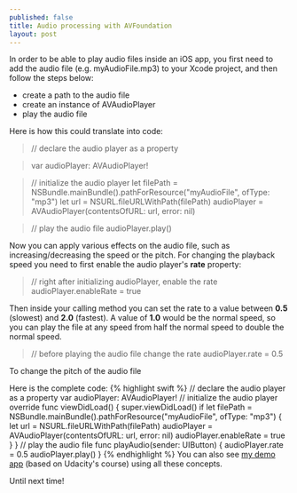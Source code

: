 ```yaml
---
published: false
title: Audio processing with AVFoundation
layout: post
---
```

In order to be able to play audio files inside an iOS app, you first need to add the audio file (e.g. myAudioFile.mp3) to your Xcode project, and then follow the steps below:

- create a path to the audio file
- create an instance of AVAudioPlayer
- play the audio file

Here is how this could translate into code:

> // declare the audio player as a property

> var audioPlayer: AVAudioPlayer!

> // initialize the audio player
let filePath = NSBundle.mainBundle().pathForResource("myAudioFile", ofType: "mp3")
let url = NSURL.fileURLWithPath(filePath)
audioPlayer = AVAudioPlayer(contentsOfURL: url, error: nil)


> // play the audio file
audioPlayer.play()


Now you can apply various effects on the audio file, such as increasing/decreasing the speed or the pitch. For changing the playback speed you need to first enable the audio player's __rate__ property:

> // right after initializing audioPlayer, enable the rate
audioPlayer.enableRate = true

Then inside your calling method you can set the rate to a value between __0.5__ (slowest) and __2.0__ (fastest). A value of __1.0__ would be the normal speed, so you can play the file at any speed from half the normal speed to double the normal speed.

> // before playing the audio file change the rate
audioPlayer.rate = 0.5

To change the pitch of the audio file

Here is the complete code:
{% highlight swift %}
// declare the audio player as a property
var audioPlayer: AVAudioPlayer!
// initialize the audio player
override func viewDidLoad() {
        super.viewDidLoad()
        if let filePath = NSBundle.mainBundle().pathForResource("myAudioFile", ofType: "mp3") {
            let url = NSURL.fileURLWithPath(filePath)
            audioPlayer = AVAudioPlayer(contentsOfURL: url, error: nil)
            audioPlayer.enableRate = true
        }
    }
// play the audio file
func playAudio(sender: UIButton) {
        audioPlayer.rate = 0.5
        audioPlayer.play()
    }
{% endhighlight %}
You can also see [my demo app](https://github.com/mhorga/PitchPerfect) (based on Udacity's course) using all these concepts.

Until next time!